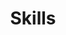 ---
title: Skills
deprecated: false
hidden: false
metadata:
  robots: index
next:
  pages:
    - slug: locomotion
      title: Locomotion
      type: basic
    - slug: manipulation
      title: Manipulation
      type: basic
    - slug: vision
      title: Vision
      type: basic
    - slug: speech
      title: Speech
      type: basic
---